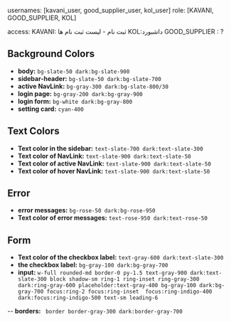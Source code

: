 

usernames: [kavani_user, good_supplier_user, kol_user]
role: [KAVANI, GOOD_SUPPLIER, KOL]


access:
KAVANI: ثبت نام - لیست ثبت نام ها
KOL:داشبورد 
GOOD_SUPPLIER : ?



## Background Colors

- **body:** `bg-slate-50 dark:bg-slate-900`
- **sidebar-header:** `bg-slate-50 dark:bg-slate-700`
- **active NavLink:** `bg-gray-300 dark:bg-slate-800/30`
- **login page:** `bg-gray-200 dark:bg-gray-900`
- **login form:** `bg-white dark:bg-gray-800`
- **setting card:** `cyan-400`

## Text Colors

- **Text color in the sidebar:** `text-slate-700 dark:text-slate-300`
- **Text color of NavLink:** `text-slate-900 dark:text-slate-50`
- **Text color of active NavLink:** `text-slate-900 dark:text-slate-50`
- **Text color of hover NavLink:** `text-slate-900 dark:text-slate-50`

## Error

- **error messages:** `bg-rose-50 dark:bg-rose-950`
- **Text color of error messages:** `text-rose-950 dark:text-rose-50`

## Form

- **Text color of the checkbox label:** `text-gray-600 dark:text-slate-300`
- **the checkbox label:** `bg-gray-100 dark:bg-gray-700`
- **input:** `w-full rounded-md border-0 py-1.5 text-gray-900 dark:text-slate-300 block shadow-sm ring-1 ring-inset ring-gray-300 dark:ring-gray-600 placeholder:text-gray-400 bg-gray-100 dark:bg-gray-700 focus:ring-2 focus:ring-inset  focus:ring-indigo-400 dark:focus:ring-indigo-500 text-sm leading-6`


-- **borders:** ` border border-gray-300 dark:border-gray-700`